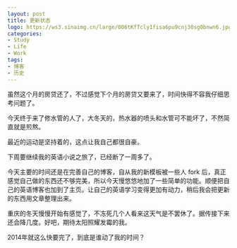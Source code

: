 ```yaml
---
layout: post
title: 更新状态
logo: https://ws3.sinaimg.cn/large/006tKfTcly1fisa6pu9cnj30sg0bnwn6.jpg
categories:
- Study
- Life
- Work
tags:
- 博客
- 历史
---
```


虽然这个月的房贷还了，不过感觉下个月的房贷又要来了，时间快得不容我仔细思考问题了。  

今天终于来了修水管的人了，大冬天的，热水器的喷头和水管可不能坏了，不然简直就是煎熬。

最近的运动是坚持着的，这点让我自己都很自豪。  

下周要继续我的英语小说之旅了，已经断了一周多了。  

今天主要的时间还是在完善自己的博客，自从我的新模板被一些人 fork 后，真正感觉自己做的东西还不够完美，所以今天慢悠悠地加了一些简单的功能。顺便把自己的英语博客也加到了主页。让自己的英语学习变得更加有动力，稍后我会把更新的东西用文章整理出来。  

重庆的冬天慢慢开始有感觉了，不冻死几个人看来这天气是不罢休了。据传接下来还会降几度。好吧，期待太阳照耀发霉的我。  

2014年就这么快要完了，到底是谁动了我的时间？
